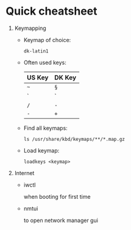 # Quick cheatsheet

1. Keymapping
    * Keymap of choice:

        `dk-latin1`

    * Often used keys:

        | US Key | DK Key |
        |--------|------------|
        | `~`    | `§`        |
        | `|`    | `*`        |
        | `/`    | `-`        |
        | `-`    | `+`        |


    * Find all keymaps:

        `ls /usr/share/kbd/keymaps/**/*.map.gz`
    
    * Load keymap:

        `loadkeys <keymap>`

2. Internet
    * iwctl

        when booting for first time

    * nmtui

        to open network manager gui